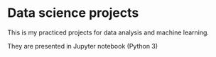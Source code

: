 # Data science projects
This is my practiced projects for data analysis and machine learning. 

They are presented in Jupyter notebook (Python 3)

